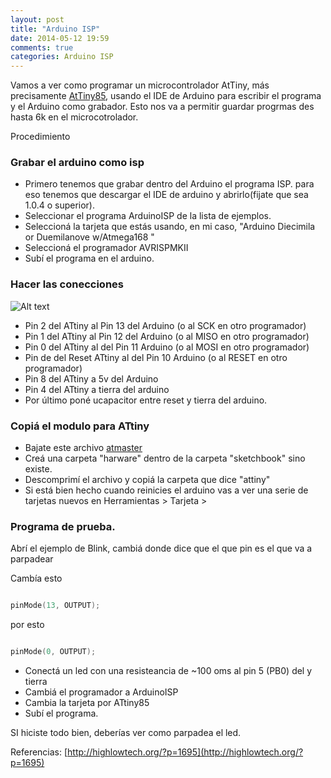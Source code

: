 ```yaml
---
layout: post
title: "Arduino ISP"
date: 2014-05-12 19:59
comments: true
categories: Arduino ISP
---
```


Vamos a ver como programar un microcontrolador AtTiny, más precisamente [AtTiny85], usando el IDE de Arduino para escribir el programa y el Arduino como grabador. Esto nos va a permitir guardar progrmas des hasta 6k en el microcotrolador.


Procedimiento

### Grabar el arduino como isp

- Primero tenemos que grabar dentro del Arduino el programa ISP. para eso tenemos que descargar el IDE de arduino y abrirlo(fijate que sea 1.0.4 o superior).
- Seleccionar el programa ArduinoISP de la lista de ejemplos.
- Seleccioná la tarjeta que estás usando, en mi caso, "Arduino Diecimila or Duemilanove w/Atmega168 "
- Seleccioná el programador AVRISPMKII
- Subí el programa en el arduino.

### Hacer las conecciones

![Alt text](http://highlowtech.org/wp-content/uploads/2011/06/Screen-shot-2011-06-06-at-1.46.39-PM.png)

- Pin 2 del ATtiny al Pin 13 del Arduino (o al SCK en otro programador)
- Pin 1 del ATtiny al Pin 12 del Arduino (o al MISO en otro programador)
- Pin 0 del ATtiny al del Pin 11 Arduino (o al MOSI en otro programador)
- Pin de del Reset ATtiny al del Pin 10 Arduino (o al RESET en otro programador)
- Pin 8 del ATtiny a 5v del Arduino
- Pin 4 del ATtiny a tierra del arduino
- Por último poné ucapacitor entre reset y tierra del arduino.

### Copiá el modulo para ATtiny

- Bajate este archivo [atmaster]
- Creá una carpeta "harware" dentro de la carpeta "sketchbook" sino existe.
- Descomprimí el archivo y copiá la carpeta que dice "attiny"
- Si está bien hecho cuando reinicies el arduino vas a ver una serie de tarjetas nuevos en Herramientas > Tarjeta >

### Programa de prueba.
Abrí el ejemplo de Blink, cambiá donde dice que el que pin es el que va a parpadear

Cambía esto
```c++

pinMode(13, OUTPUT);

```

por esto

```c++

pinMode(0, OUTPUT);

```

- Conectá un led con una resisteancia de ~100 oms al pin 5 (PB0) del y tierra
- Cambiá el programador a ArduinoISP
- Cambia la tarjeta por ATtiny85
- Subí el programa.

SI hiciste todo bien, deberías ver como parpadea el led.

Referencias: [http://highlowtech.org/?p=1695](http://highlowtech.org/?p=1695)

[AtTiny85]: http://www.atmel.com/Images/Atmel-2586-AVR-8-bit-Microcontroller-ATtiny25-ATtiny45-ATtiny85_Datasheet.pdf "AtTiny85"

[atmaster]: https://github.com/damellis/attiny/archive/master.zip "attiny master"
